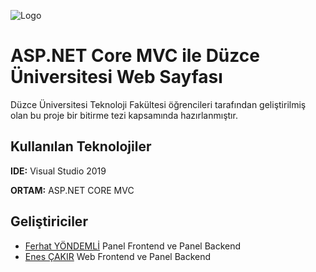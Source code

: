 
![Logo](https://i.hizliresim.com/qrklsyq.png)

    
# ASP.NET Core MVC ile Düzce Üniversitesi Web Sayfası

Düzce Üniversitesi Teknoloji Fakültesi öğrencileri tarafından geliştirilmiş olan bu proje bir bitirme tezi kapsamında hazırlanmıştır.



## Kullanılan Teknolojiler

**IDE:** Visual Studio 2019

**ORTAM:** ASP.NET CORE MVC

  
## Geliştiriciler

- [Ferhat YÖNDEMLİ](https://github.com/FerhatYondemli) Panel Frontend ve Panel Backend
- [Enes ÇAKIR](https://github.com/kuzudoli) Web Frontend ve Panel Backend
  
